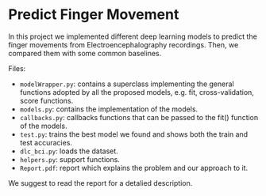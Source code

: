 # Predict Finger Movement
In this project we implemented different deep learning models to predict the finger movements from Electroencephalography recordings. Then, we compared them with some common baselines.

Files:
 - `modelWrapper.py`: contains a superclass implementing the general functions adopted by all the proposed models, e.g. fit, cross-validation, score functions.
- `models.py`: contains the implementation of the models.
- `callbacks.py`: callbacks functions that can be passed to the fit() function of the models.
- `test.py`: trains the best model we found and shows both the train and test accuracies.
- `dlc_bci.py`: loads the dataset.
- `helpers.py`: support functions.
- `Report.pdf`: report which explains the problem and our approach to it.

We suggest to read the report for a detalied description.
